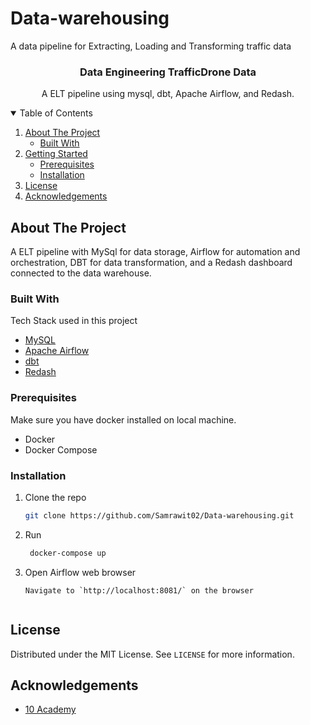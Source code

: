 # Data-warehousing

A data pipeline for Extracting, Loading and Transforming traffic data
<p align="center">
  <h3 align="center">Data Engineering TrafficDrone Data</h3>

  <p align="center">
    A ELT pipeline using mysql, dbt, Apache Airflow, and Redash.
    <br />  
   
  </p>
</p>

<!-- TABLE OF CONTENTS -->
<details open="open">
  <summary>Table of Contents</summary>
  <ol>
    <li>
      <a href="#about-the-project">About The Project</a>
      <ul>
        <li><a href="#built-with">Built With</a></li>
      </ul>
    </li>
    <li>
      <a href="#getting-started">Getting Started</a>
      <ul>
        <li><a href="#prerequisites">Prerequisites</a></li>
        <li><a href="#installation">Installation</a></li>
      </ul>
    </li>
    <li><a href="#license">License</a></li>
    <li><a href="#acknowledgements">Acknowledgements</a></li>
  </ol>
</details>

<!-- ABOUT THE PROJECT -->

## About The Project



A  ELT pipeline with MySql for data storage, Airflow for automation and orchestration, DBT for data transformation, and a Redash dashboard connected to the data warehouse.

### Built With

Tech Stack used in this project

-   [MySQL](https://dev.mysql.com/doc/)
-   [Apache Airflow](https://airflow.apache.org/docs/apache-airflow/stable/)
-   [dbt](https://docs.getdbt.com/)
-   [Redash](https://redash.io/help/)


### Prerequisites

Make sure you have docker installed on local machine.

-   Docker
-   Docker Compose

### Installation

1. Clone the repo
    ```sh
    git clone https://github.com/Samrawit02/Data-warehousing.git
    ```

2. Run
    ```sh
     docker-compose up
    ```
3. Open Airflow web browser
    ```JS
    Navigate to `http://localhost:8081/` on the browser


<!-- LICENSE -->

## License

Distributed under the MIT License. See `LICENSE` for more information.


<!-- ACKNOWLEDGEMENTS -->

## Acknowledgements

-   [10 Academy](https://www.10academy.org/)
